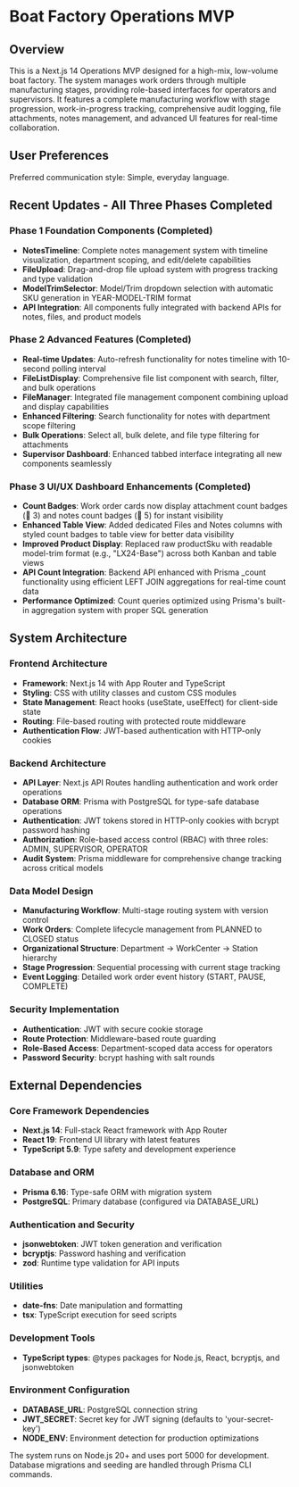 # Boat Factory Operations MVP

## Overview

This is a Next.js 14 Operations MVP designed for a high-mix, low-volume boat factory. The system manages work orders through multiple manufacturing stages, providing role-based interfaces for operators and supervisors. It features a complete manufacturing workflow with stage progression, work-in-progress tracking, comprehensive audit logging, file attachments, notes management, and advanced UI features for real-time collaboration.

## User Preferences

Preferred communication style: Simple, everyday language.

## Recent Updates - All Three Phases Completed

### Phase 1 Foundation Components (Completed)
- **NotesTimeline**: Complete notes management system with timeline visualization, department scoping, and edit/delete capabilities
- **FileUpload**: Drag-and-drop file upload system with progress tracking and type validation  
- **ModelTrimSelector**: Model/Trim dropdown selection with automatic SKU generation in YEAR-MODEL-TRIM format
- **API Integration**: All components fully integrated with backend APIs for notes, files, and product models

### Phase 2 Advanced Features (Completed)
- **Real-time Updates**: Auto-refresh functionality for notes timeline with 10-second polling interval
- **FileListDisplay**: Comprehensive file list component with search, filter, and bulk operations
- **FileManager**: Integrated file management component combining upload and display capabilities
- **Enhanced Filtering**: Search functionality for notes with department scope filtering  
- **Bulk Operations**: Select all, bulk delete, and file type filtering for attachments
- **Supervisor Dashboard**: Enhanced tabbed interface integrating all new components seamlessly

### Phase 3 UI/UX Dashboard Enhancements (Completed)
- **Count Badges**: Work order cards now display attachment count badges (📎 3) and notes count badges (💬 5) for instant visibility
- **Enhanced Table View**: Added dedicated Files and Notes columns with styled count badges to table view for better data visibility
- **Improved Product Display**: Replaced raw productSku with readable model-trim format (e.g., "LX24-Base") across both Kanban and table views
- **API Count Integration**: Backend API enhanced with Prisma _count functionality using efficient LEFT JOIN aggregations for real-time count data
- **Performance Optimized**: Count queries optimized using Prisma's built-in aggregation system with proper SQL generation

## System Architecture

### Frontend Architecture
- **Framework**: Next.js 14 with App Router and TypeScript
- **Styling**: CSS with utility classes and custom CSS modules
- **State Management**: React hooks (useState, useEffect) for client-side state
- **Routing**: File-based routing with protected route middleware
- **Authentication Flow**: JWT-based authentication with HTTP-only cookies

### Backend Architecture
- **API Layer**: Next.js API Routes handling authentication and work order operations
- **Database ORM**: Prisma with PostgreSQL for type-safe database operations
- **Authentication**: JWT tokens stored in HTTP-only cookies with bcrypt password hashing
- **Authorization**: Role-based access control (RBAC) with three roles: ADMIN, SUPERVISOR, OPERATOR
- **Audit System**: Prisma middleware for comprehensive change tracking across critical models

### Data Model Design
- **Manufacturing Workflow**: Multi-stage routing system with version control
- **Work Orders**: Complete lifecycle management from PLANNED to CLOSED status
- **Organizational Structure**: Department → WorkCenter → Station hierarchy
- **Stage Progression**: Sequential processing with current stage tracking
- **Event Logging**: Detailed work order event history (START, PAUSE, COMPLETE)

### Security Implementation
- **Authentication**: JWT with secure cookie storage
- **Route Protection**: Middleware-based route guarding
- **Role-Based Access**: Department-scoped data access for operators
- **Password Security**: bcrypt hashing with salt rounds

## External Dependencies

### Core Framework Dependencies
- **Next.js 14**: Full-stack React framework with App Router
- **React 19**: Frontend UI library with latest features
- **TypeScript 5.9**: Type safety and development experience

### Database and ORM
- **Prisma 6.16**: Type-safe ORM with migration system
- **PostgreSQL**: Primary database (configured via DATABASE_URL)

### Authentication and Security
- **jsonwebtoken**: JWT token generation and verification
- **bcryptjs**: Password hashing and verification
- **zod**: Runtime type validation for API inputs

### Utilities
- **date-fns**: Date manipulation and formatting
- **tsx**: TypeScript execution for seed scripts

### Development Tools
- **TypeScript types**: @types packages for Node.js, React, bcryptjs, and jsonwebtoken

### Environment Configuration
- **DATABASE_URL**: PostgreSQL connection string
- **JWT_SECRET**: Secret key for JWT signing (defaults to 'your-secret-key')
- **NODE_ENV**: Environment detection for production optimizations

The system runs on Node.js 20+ and uses port 5000 for development. Database migrations and seeding are handled through Prisma CLI commands.